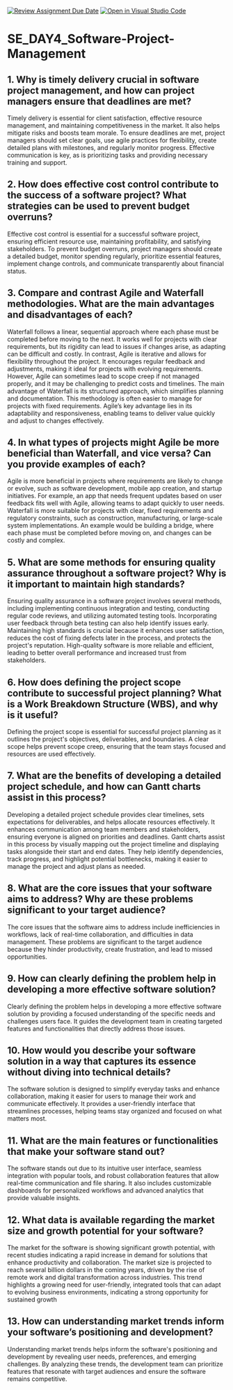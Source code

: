 [![Review Assignment Due Date](https://classroom.github.com/assets/deadline-readme-button-22041afd0340ce965d47ae6ef1cefeee28c7c493a6346c4f15d667ab976d596c.svg)](https://classroom.github.com/a/9pw6JKcu)
[![Open in Visual Studio Code](https://classroom.github.com/assets/open-in-vscode-2e0aaae1b6195c2367325f4f02e2d04e9abb55f0b24a779b69b11b9e10269abc.svg)](https://classroom.github.com/online_ide?assignment_repo_id=16760287&assignment_repo_type=AssignmentRepo)
# SE_DAY4_Software-Project-Management
## 1. Why is timely delivery crucial in software project management, and how can project managers ensure that deadlines are met?
Timely delivery is essential for client satisfaction, effective resource management, and maintaining competitiveness in the market. It also helps mitigate risks and boosts team morale.
To ensure deadlines are met, project managers should set clear goals, use agile practices for flexibility, create detailed plans with milestones, and regularly monitor progress. Effective communication is key, as is prioritizing tasks and providing necessary training and support.
## 2. How does effective cost control contribute to the success of a software project? What strategies can be used to prevent budget overruns?
Effective cost control is essential for a successful software project, ensuring efficient resource use, maintaining profitability, and satisfying stakeholders. To prevent budget overruns, project managers should create a detailed budget, monitor spending regularly, prioritize essential features, implement change controls, and communicate transparently about financial status. 
## 3. Compare and contrast Agile and Waterfall methodologies. What are the main advantages and disadvantages of each?
Waterfall follows a linear, sequential approach where each phase must be completed before moving to the next. It works well for projects with clear requirements, but its rigidity can lead to issues if changes arise, as adapting can be difficult and costly.
In contrast, Agile is iterative and allows for flexibility throughout the project. It encourages regular feedback and adjustments, making it ideal for projects with evolving requirements. However, Agile can sometimes lead to scope creep if not managed properly, and it may be challenging to predict costs and timelines.
The main advantage of Waterfall is its structured approach, which simplifies planning and documentation. This methodology is often easier to manage for projects with fixed requirements. Agile’s key advantage lies in its adaptability and responsiveness, enabling teams to deliver value quickly and adjust to changes effectively.
## 4. In what types of projects might Agile be more beneficial than Waterfall, and vice versa? Can you provide examples of each?
Agile is more beneficial in projects where requirements are likely to change or evolve, such as software development, mobile app creation, and startup initiatives. For example, an app that needs frequent updates based on user feedback fits well with Agile, allowing teams to adapt quickly to user needs.
Waterfall is more suitable for projects with clear, fixed requirements and regulatory constraints, such as construction, manufacturing, or large-scale system implementations. An example would be building a bridge, where each phase must be completed before moving on, and changes can be costly and complex.
## 5. What are some methods for ensuring quality assurance throughout a software project? Why is it important to maintain high standards?
Ensuring quality assurance in a software project involves several methods, including implementing continuous integration and testing, conducting regular code reviews, and utilizing automated testing tools. Incorporating user feedback through beta testing can also help identify issues early.
Maintaining high standards is crucial because it enhances user satisfaction, reduces the cost of fixing defects later in the process, and protects the project's reputation. High-quality software is more reliable and efficient, leading to better overall performance and increased trust from stakeholders.
## 6. How does defining the project scope contribute to successful project planning? What is a Work Breakdown Structure (WBS), and why is it useful?
Defining the project scope is essential for successful project planning as it outlines the project's objectives, deliverables, and boundaries. A clear scope helps prevent scope creep, ensuring that the team stays focused and resources are used effectively.
## 7. What are the benefits of developing a detailed project schedule, and how can Gantt charts assist in this process?
Developing a detailed project schedule provides clear timelines, sets expectations for deliverables, and helps allocate resources effectively. It enhances communication among team members and stakeholders, ensuring everyone is aligned on priorities and deadlines.
Gantt charts assist in this process by visually mapping out the project timeline and displaying tasks alongside their start and end dates. They help identify dependencies, track progress, and highlight potential bottlenecks, making it easier to manage the project and adjust plans as needed.
## 8. What are the core issues that your software aims to address? Why are these problems significant to your target audience?
The core issues that the software aims to address include inefficiencies in workflows, lack of real-time collaboration, and difficulties in data management. These problems are significant to the target audience because they hinder productivity, create frustration, and lead to missed opportunities. 
## 9. How can clearly defining the problem help in developing a more effective software solution?
Clearly defining the problem helps in developing a more effective software solution by providing a focused understanding of the specific needs and challenges users face. It guides the development team in creating targeted features and functionalities that directly address those issues. 
## 10. How would you describe your software solution in a way that captures its essence without diving into technical details?
The software solution is designed to simplify everyday tasks and enhance collaboration, making it easier for users to manage their work and communicate effectively. It provides a user-friendly interface that streamlines processes, helping teams stay organized and focused on what matters most.
## 11. What are the main features or functionalities that make your software stand out?
The software stands out due to its intuitive user interface, seamless integration with popular tools, and robust collaboration features that allow real-time communication and file sharing. It also includes customizable dashboards for personalized workflows and advanced analytics that provide valuable insights.
## 12. What data is available regarding the market size and growth potential for your software?
The market for the software is showing significant growth potential, with recent studies indicating a rapid increase in demand for solutions that enhance productivity and collaboration. The market size is projected to reach several billion dollars in the coming years, driven by the rise of remote work and digital transformation across industries. This trend highlights a growing need for user-friendly, integrated tools that can adapt to evolving business environments, indicating a strong opportunity for sustained growth
## 13. How can understanding market trends inform your software’s positioning and development?
Understanding market trends helps inform the software's positioning and development by revealing user needs, preferences, and emerging challenges. By analyzing these trends, the development team can prioritize features that resonate with target audiences and ensure the software remains competitive.
